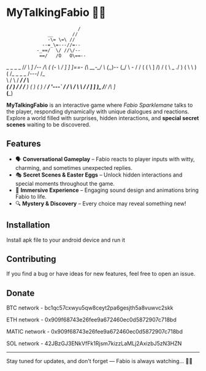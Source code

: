 # MyTalkingFabio 🦄✨  

                              /
                   __       //
                   -\= \=\ //
                 --=_\=---//=--
               -_==/  \/ //\/--
                ==/   /O   O\==--
   _ _ _ _     /_/    \  ]  /--
  /\ ( (- \    /       ] ] ]==-
 (\ _\_\_\-\__/     \  (,_,)--
(\_/                 \     \-
\/      /       (   ( \  ] /)
/      (         \   \_ \./ )
(       \         \      )  \
(       /\_ _ _ _ /---/ /\_  \
 \     / \     / ____/ /   \  \
  (   /   )   / /  /__ )   (  )
  (  )   / __/ '---`       / /
  \  /   \ \             _/ /
  ] ]     )_\_         /__\/
  /_\     ]___\
 (___)

**MyTalkingFabio** is an interactive game where *Fabio Sparklemane* talks to the player, responding dynamically with unique dialogues and reactions. Explore a world filled with surprises, hidden interactions, and **special secret scenes** waiting to be discovered.  

## Features  
- 🗣️ **Conversational Gameplay** – Fabio reacts to player inputs with witty, charming, and sometimes unexpected replies.  
- 🎭 **Secret Scenes & Easter Eggs** – Unlock hidden interactions and special moments throughout the game.  
- 🌟 **Immersive Experience** – Engaging sound design and animations bring Fabio to life.  
- 🔍 **Mystery & Discovery** – Every choice may reveal something new!  

## Installation 
Install apk file to your android device and run it

## Contributing  
If you find a bug or have ideas for new features, feel free to open an issue.  

## Donate
BTC network - bc1qc57cxwyu5qw8ceyt2pa6gesjth5a8vuwvc2skk

ETH network - 0x909f68743e26fee9a672460ec0d5872907c718bd

MATIC network - 0x909f68743e26fee9a672460ec0d5872907c718bd

SOL network - 42JBzGJ3ENkVfFk1Rjsm7kizzLaMLj2AxizbJ5zN3HZN

---  
Stay tuned for updates, and don't forget — Fabio is always watching... 👀✨
